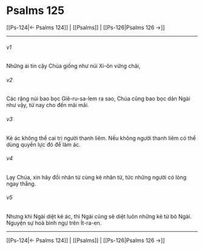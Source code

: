 # Psalms 125

[[Ps-124|← Psalms 124]] | [[Psalms]] | [[Ps-126|Psalms 126 →]]
***



###### v1 
Những ai tin cậy Chúa giống như núi Xi-ôn vững chãi, 

###### v2 
Các rặng núi bao bọc Giê-ru-sa-lem ra sao, Chúa cũng bao bọc dân Ngài như vậy, từ nay cho đến mãi mãi. 

###### v3 
Kẻ ác không thể cai trị người thanh liêm. Nếu không người thanh liêm có thể dùng quyền lực đó để làm ác. 

###### v4 
Lạy Chúa, xin hãy đối nhân từ cùng kẻ nhân từ, tức những người có lòng ngay thẳng. 

###### v5 
Nhưng khi Ngài diệt kẻ ác, thì Ngài cũng sẽ diệt luôn những kẻ từ bỏ Ngài. Nguyện sự hoà bình ngự trên Ít-ra-en.

***
[[Ps-124|← Psalms 124]] | [[Psalms]] | [[Ps-126|Psalms 126 →]]
